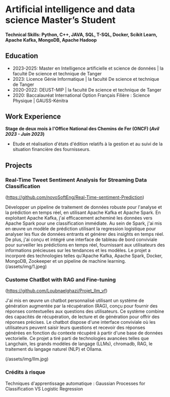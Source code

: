 # Artificial intelligence and data science Master’s Student

#### Technical Skills: Python, C++, JAVA, SQL, T-SQL, Docker, Scikit Learn, Apache Kafka, MongoDB, Apache Hadoop

## Education
- 2023-2025: Master en Intelligence artificielle et science de données | la faculté De science et technique de Tanger
- 2023: Licence Génie Informatique | la faculté De science et technique de Tanger
- 2020-2022: DEUST-MIP | la faculté De science et technique de Tanger			        		
- 2020: Baccalauréat International Option Français Filière : Science Physique | GAUSS-Kénitra

## Work Experience
**Stage de deux mois à l'Office National des Chemins de Fer (ONCF) (_Avil 2023 - Juin 2023_)**
- Etude et réalisation d'états d'édition relatifs à la gestion et au suivi de la situation financière des fournisseurs.

## Projects
### Real-Time Tweet Sentiment Analysis for Streaming Data Classification
(https://github.com/novoSoftEng/Real-Time-sentiment-Prediction)

Développer un pipeline de traitement de données robuste pour l'analyse et la prédiction en temps réel, en utilisant Apache Kafka et Apache Spark. En exploitant Apache Kafka, j'ai efficacement acheminé les données vers Apache Spark pour une classification immédiate. Au sein de Spark, j'ai mis en œuvre un modèle de prédiction utilisant la regression logistique  pour analyser les flux de données entrants et générer des insights en temps réel. De plus, j'ai conçu et intégré une interface de tableau de bord conviviale pour surveiller les prédictions en temps réel, fournissant aux utilisateurs des informations précieuses sur les tendances et les modèles. Le projet a incorporé des technologies telles qu'Apache Kafka, Apache Spark, Docker, MongoDB, Zookeeper et un pipeline de machine learning.
(/assets/img/1.jpeg)

### Custome ChatBot with RAG and Fine-tuning
(https://github.com/Loubnaelghazi/Projet_llm_vf)

J'ai mis en œuvre un chatbot personnalisé utilisant un système de génération augmentée par la récupération (RAG), conçu pour fournir des réponses contextuelles aux questions des utilisateurs. Ce système combine des capacités de récupération, de lecture et de génération pour offrir des réponses précises. Le chatbot dispose d'une interface conviviale où les utilisateurs peuvent saisir leurs questions et recevoir des réponses générées en fonction du contexte récupéré à partir d'une base de données vectorielle. Ce projet a tiré parti de technologies avancées telles que Langchain, les grands modèles de langage (LLMs), chromadb, RAG, le traitement du langage naturel (NLP) et Ollama.

(/assets/img/llm.jpg)

### Crédits à risque 

Techniques d'apprentissage automatique : Gaussian Processes for Classification VS Logistic  Regression


